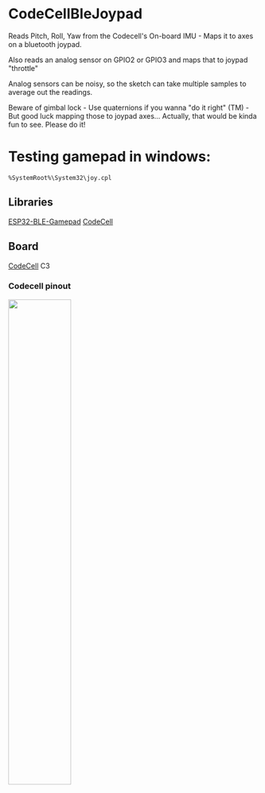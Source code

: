 # CodeCellBleJoypad
Reads Pitch, Roll, Yaw from the Codecell's On-board IMU - Maps it to axes on a bluetooth joypad.

Also reads an analog sensor on GPIO2 or GPIO3 and maps that to joypad "throttle"

Analog sensors can be noisy, so the sketch can take multiple samples to average out the readings.

Beware of gimbal lock - Use quaternions if you wanna "do it right" (TM) - But good luck mapping those to joypad axes... Actually, that would be kinda fun to see. Please do it!

# Testing gamepad in windows:

```
%SystemRoot%\System32\joy.cpl
```

## Libraries 
[ESP32-BLE-Gamepad](https://github.com/lemmingDev/ESP32-BLE-Gamepad)
[CodeCell](https://github.com/microbotsio/CodeCell) 

## Board 
[CodeCell](https://github.com/microbotsio/CodeCell) C3 

### Codecell pinout
<img src="https://moore.dk/codecellPinout.webp" width="50%">



